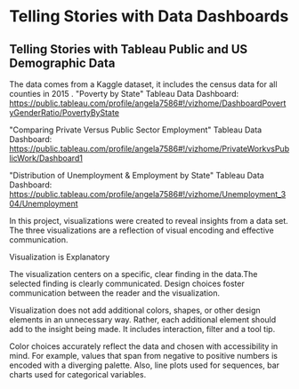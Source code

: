 # Telling Stories with Data Dashboards
## Telling Stories with Tableau Public and US Demographic Data


The data comes from a Kaggle dataset, it includes the census data for all counties in 2015
.
"Poverty by State" Tableau Data Dashboard:
https://public.tableau.com/profile/angela7586#!/vizhome/DashboardPovertyGenderRatio/PovertyByState

"Comparing Private Versus Public Sector Employment" Tableau Data Dashboard: https://public.tableau.com/profile/angela7586#!/vizhome/PrivateWorkvsPublicWork/Dashboard1

"Distribution of Unemployment & Employment by State" Tableau Data Dashboard:
https://public.tableau.com/profile/angela7586#!/vizhome/Unemployment_304/Unemployment


In this project, visualizations were created to reveal insights from a data set. The three visualizations are a reflection of visual encoding and effective communication.

Visualization is Explanatory

The visualization centers on a specific, clear finding in the data.The selected finding is clearly communicated. Design choices foster communication between the reader and the visualization.

Visualization does not add additional colors, shapes, or other design elements in an unnecessary way. Rather, each additional element should add to the insight being made. It includes interaction, filter and a tool tip. 

Color choices accurately reflect the data and chosen with accessibility in mind. For example, values that span from negative to positive numbers is encoded with a diverging palette. Also, line plots used for sequences, bar charts used for categorical variables.
